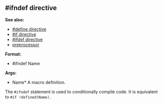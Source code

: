 ## #ifndef directive
**See also:**
*   [#define directive](/DM/preprocessor/define)
*   [#if directive](/DM/preprocessor/if)
*   [#ifdef directive](/DM/preprocessor/ifdef)
*   [preprocessor](/DM/preprocessor)
<!-- -->
**Format:**
*   #ifndef Name
<!-- -->
**Args:**
*   Name* A macro definition.


The `#ifndef` statement is used to conditionally compile code.
It is equivalent to `#if !defined(Name)`.